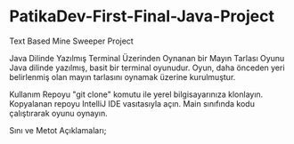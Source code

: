 # PatikaDev-First-Final-Java-Project
Text Based Mine Sweeper Project

Java Dilinde Yazılmış Terminal Üzerinden Oynanan bir Mayın Tarlası Oyunu
Java dilinde yazılmış, basit bir terminal oyunudur. Oyun, daha önceden yeri belirlenmiş olan mayın tarlasını oynamak üzerine kurulmuştur.

Kullanım
Repoyu "git clone" komutu ile yerel bilgisayarınıza klonlayın.
Kopyalanan repoyu IntelliJ IDE vasıtasıyla açın.
Main sınıfında kodu çalıştırarak oyunu oynayın.

Sını ve Metot Açıklamaları;
